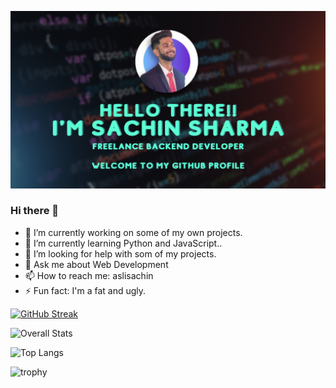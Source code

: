 ![AsliSachin's Github Banner](/assets/github-banner.png)

### Hi there 👋

- 🔭 I’m currently working on some of my own projects.
- 🌱 I’m currently learning Python and JavaScript..
- 🤔 I’m looking for help with som of my projects.
- 💬 Ask me about Web Development
- 📫 How to reach me: aslisachin
- ⚡ Fun fact: I'm a fat and ugly.

[![GitHub Streak](https://github-readme-streak-stats.herokuapp.com?user=aslisachin&date_format=M%20j%5B%2C%20Y%5D)](https://git.io/streak-stats)

![Overall Stats](https://github-readme-stats.vercel.app/api?username=AsliSachin&count_private=true&show_icons=true&hide=contribs)

![Top Langs](https://github-readme-stats.vercel.app/api/top-langs/?username=AsliSachin&layout=compact)

![trophy](https://github-profile-trophy.vercel.app/?username=AsliSachin)
